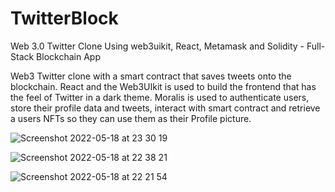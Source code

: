 # TwitterBlock
 Web 3.0 Twitter Clone Using web3uikit, React, Metamask and Solidity - Full-Stack Blockchain App
 
Web3 Twitter clone with a smart contract that saves tweets onto the blockchain. React and the Web3UIkit is used to build the frontend that has the feel of Twitter in a dark theme. Moralis is used to authenticate users, store their profile data and tweets, interact with smart contract and retrieve a users NFTs so they can use them as their Profile picture. 

![Screenshot 2022-05-18 at 23 30 19](https://user-images.githubusercontent.com/7381165/169159122-8a66e0a6-bdbd-458b-9a32-ac24cc62d381.png)

![Screenshot 2022-05-18 at 22 38 21](https://user-images.githubusercontent.com/7381165/169151660-98504bdc-c155-4786-97d6-fc0b348ea658.png)

![Screenshot 2022-05-18 at 22 21 54](https://user-images.githubusercontent.com/7381165/169149086-0bd8df11-8df0-4e69-b8e2-76cd0ce0b808.png)
